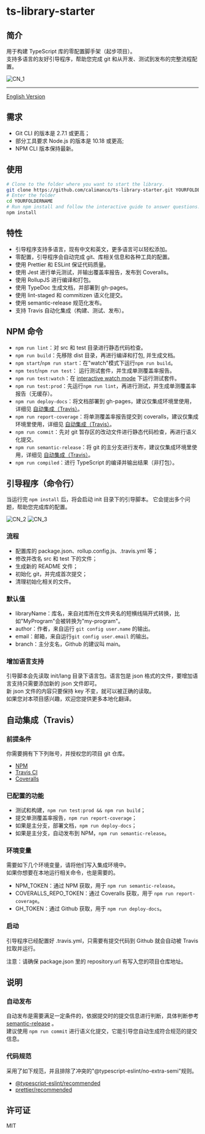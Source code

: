 # ts-library-starter

## 简介

用于构建 TypeScript 库的零配置脚手架（起步项目）。  
支持多语言的友好引导程序，帮助您完成 git 和从开发、测试到发布的完整流程配置。

![CN_1](https://calimanco.github.io/ts-library-starter/Screenshot/CN_1.png)

---

[English Version](https://github.com/calimanco/ts-library-starter/blob/main/README_EN.md)

## 需求

- Git CLI 的版本是 2.7.1 或更高；
- 部分工具要求 Node.js 的版本是 10.18 或更高;
- NPM CLI 版本保持最新。

## 使用

```bash
# Clone to the folder where you want to start the library.
git clone https://github.com/calimanco/ts-library-starter.git YOURFOLDERNAME
# Enter the folder
cd YOURFOLDERNAME
# Run npm install and follow the interactive guide to answer questions. That's all!
npm install
```

## 特性

- 引导程序支持多语言，现有中文和英文，更多语言可以轻松添加。
- 零配置，引导程序会自动完成 git、库相关信息和各种工具的配置。
- 使用 Prettier 和 ESLint 保证代码质量。
- 使用 Jest 进行单元测试，并输出覆盖率报告，发布到 Coveralls。
- 使用 RollupJS 进行编译和打包。
- 使用 TypeDoc 生成文档，并部署到 gh-pages。
- 使用 lint-staged 和 commitizen 语义化提交。
- 使用 semantic-release 规范化发布。
- 支持 Travis 自动化集成（构建、测试、发布）。

## NPM 命令

- `npm run lint`：对 src 和 test 目录进行静态代码检查。
- `npm run build`：先移除 dist 目录，再进行编译和打包, 并生成文档。
- `npm start`/`npm run start`：在"watch"模式下运行`npm run build`。
- `npm test`/`npm run test`： 运行测试套件，并生成单测覆盖率报告。
- `npm run test:watch`：在 [interactive watch mode](http://facebook.github.io/jest/docs/cli.html#watch) 下运行测试套件。
- `npm run test:prod`：先运行`npm run lint`，再进行测试，并生成单测覆盖率报告（无缓存）。
- `npm run deploy-docs`：将文档部署到 gh-pages，建议仅集成环境里使用，详细见 [自动集成（Travis）](#自动集成（Travis）)。
- `npm run report-coverage`：将单测覆盖率报告提交到 coveralls，建议仅集成环境里使用，详细见 [自动集成（Travis）](#自动集成（Travis）)。
- `npm run commit`：先对 git 暂存区的改动文件进行静态代码检查，再进行语义化提交。
- `npm run semantic-release`：将 git 的主分支进行发布，建议仅集成环境里使用，详细见 [自动集成（Travis）](#自动集成（Travis）)。
- `npm run compiled`：进行 TypeScript 的编译并输出结果（非打包）。

## 引导程序（命令行）

当运行完 `npm install` 后，将会启动 init 目录下的引导脚本。
它会提出多个问题，帮助您完成库的配置。

![CN_2](https://calimanco.github.io/ts-library-starter/Screenshot/CN_2.png)
![CN_3](https://calimanco.github.io/ts-library-starter/Screenshot/CN_3.png)

### 流程

- 配置库的 package.json、rollup.config.js、.travis.yml 等；
- 修改并改名 src 和 test 下的文件；
- 生成新的 README 文件；
- 初始化 git，并完成首次提交；
- 清理初始化相关的文件。

### 默认值

- libraryName：库名，来自对库所在文件夹名的短横线隔开式转换，比如"MyProgram"会被转换为"my-program"。
- author：作者，来自运行 `git config user.name` 的输出。
- email：邮箱，来自运行`git config user.email` 的输出。
- branch：主分支名，Github 的建议叫 main。

### 增加语言支持

引导脚本会先读取 init/lang 目录下语言包。语言包是 json 格式的文件，要增加语言支持只需要添加新的 json 文件即可。  
新 json 文件的内容只要保持 key 不变，就可以被正确的读取。  
如果您对本项目感兴趣，欢迎您提供更多本地化翻译。  

## 自动集成（Travis）

### 前提条件

你需要拥有下下列账号，并授权您的项目 git 仓库。

- [NPM](https://www.npmjs.com/)
- [Travis CI](https://travis-ci.com/)
- [Coveralls](https://coveralls.io/)

### 已配置的功能

- 测试和构建，`npm run test:prod && npm run build`；
- 提交单测覆盖率报告，`npm run report-coverage`；
- 如果是主分支，部署文档，`npm run deploy-docs`；
- 如果是主分支，自动发布到 NPM，`npm run semantic-release`。

### 环境变量

需要如下几个环境变量，请将他们写入集成环境中。  
如果你想要在本地运行相关命令，也是需要的。  

- NPM_TOKEN：通过 NPM 获取，用于 `npm run semantic-release`。
- COVERALLS_REPO_TOKEN：通过 Coveralls 获取，用于 `npm run report-coverage`。
- GH_TOKEN：通过 Github 获取，用于 `npm run deploy-docs`。

### 启动

引导程序已经配置好 .travis.yml，只需要有提交代码到 Github 就会自动被 Travis 拉取并运行。

注意：请确保 package.json 里的 repository.url 有写入您的项目仓库地址。

## 说明

### 自动发布

自动发布是需要满足一定条件的，依据提交时的提交信息进行判断，具体判断参考 [semantic-release](https://github.com/semantic-release/semantic-release ) 。  
建议使用 `npm run commit` 进行语义化提交，它能引导您自动生成符合规范的提交信息。

### 代码规范

采用了如下规范，并且排除了冲突的"@typescript-eslint/no-extra-semi"规则。

- [@typescript-eslint/recommended](https://www.npmjs.com/package/@typescript-eslint/eslint-plugin)
- [prettier/recommended](https://github.com/prettier/eslint-plugin-prettier)

## 许可证

MIT
